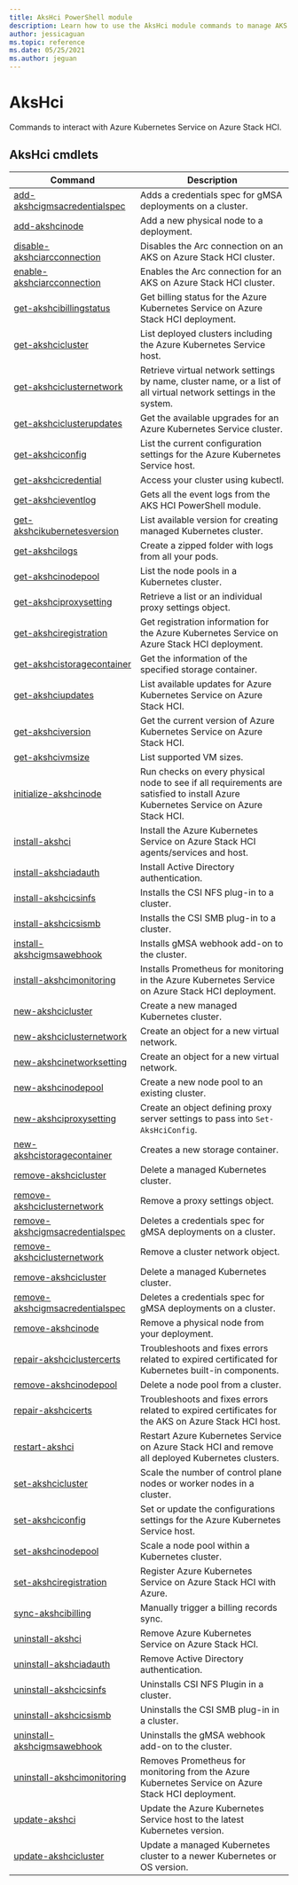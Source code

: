 ```yaml
---
title: AksHci PowerShell module
description: Learn how to use the AksHci module commands to manage AKS on Azure Stack HCI 
author: jessicaguan
ms.topic: reference
ms.date: 05/25/2021
ms.author: jeguan
---
```


# AksHci 

Commands to interact with Azure Kubernetes Service on Azure Stack HCI.

## AksHci cmdlets

|    Command    |    Description        |
| ------- | ---------- |
| [add-akshcigmsacredentialspec](add-akshcigmsacredentialspec.md) | Adds a credentials spec for gMSA deployments on a cluster. |
| [add-akshcinode](./add-akshcinode.md) | Add a new physical node to a deployment. |
| [disable-akshciarcconnection](disable-akshciarcconnection.md) | Disables the Arc connection on an AKS on Azure Stack HCI cluster.|
| [enable-akshciarcconnection](enable-akshciarcconnection.md) |  Enables the Arc connection for an AKS on Azure Stack HCI cluster. |
| [get-akshcibillingstatus](get-akshcibillingstatus.md) | Get billing status for the Azure Kubernetes Service on Azure Stack HCI deployment. |
| [get-akshcicluster](get-akshcicluster.md) | List deployed clusters including the Azure Kubernetes Service host. |
| [get-akshciclusternetwork](get-akshciclusternetwork.md) | Retrieve virtual network settings by name, cluster name, or a list of all virtual network settings in the system. |
| [get-akshciclusterupdates](get-akshciclusterupdates.md) | Get the available upgrades for an Azure Kubernetes Service cluster. |
| [get-akshciconfig](get-akshciconfig.md) | List the current configuration settings for the Azure Kubernetes Service host. |
| [get-akshcicredential](get-akshcicredential.md) | Access your cluster using kubectl. |
| [get-akshcieventlog](get-akshcieventlog.md) | Gets all the event logs from the AKS HCI PowerShell module. |
| [get-akshcikubernetesversion](get-akshcikubernetesversion.md) | List available version for creating managed Kubernetes cluster. |
| [get-akshcilogs](get-akshcilogs.md) | Create a zipped folder with logs from all your pods. |
| [get-akshcinodepool](get-akshcinodepool.md) | List the node pools in a Kubernetes cluster. |
| [get-akshciproxysetting](get-akshciproxysetting.md) | Retrieve a list or an individual proxy settings object. |
| [get-akshciregistration](get-akshciregistration.md) | Get registration information for the Azure Kubernetes Service on Azure Stack HCI deployment. |
| [get-akshcistoragecontainer](get-akshcistoragecontainer.md) | Get the information of the specified storage container. |
| [get-akshciupdates](get-akshciupdates.md) | List available updates for Azure Kubernetes Service on Azure Stack HCI. |
| [get-akshciversion](get-akshciversion.md) | Get the current version of Azure Kubernetes Service on Azure Stack HCI. |
| [get-akshcivmsize](get-akshcivmsize.md) | List supported VM sizes. |
| [initialize-akshcinode](initialize-akshcinode.md) | Run checks on every physical node to see if all requirements are satisfied to install Azure Kubernetes Service on Azure Stack HCI. |
| [install-akshci](install-akshci.md) | Install the Azure Kubernetes Service on Azure Stack HCI agents/services and host. |
| [install-akshciadauth](install-akshciadauth.md) | Install Active Directory authentication. |
| [install-akshcicsinfs](install-akshcicsinfs.md) | Installs the CSI NFS plug-in to a cluster. |
| [install-akshcicsismb](install-akshcicsismb.md) | Installs the CSI SMB plug-in to a cluster. |
| [install-akshcigmsawebhook](install-akshcigmsawebhook.md) | Installs gMSA webhook add-on to the cluster.  |
| [install-akshcimonitoring](install-akshcimonitoring.md) | Installs Prometheus for monitoring in the Azure Kubernetes Service on Azure Stack HCI deployment. |
| [new-akshcicluster](new-akshcicluster.md) | Create a new managed Kubernetes cluster. |
| [new-akshciclusternetwork](new-akshciclusternetwork.md) | Create an object for a new virtual network. |
| [new-akshcinetworksetting](./new-akshcinetworksetting.md) | Create an object for a new virtual network. |
| [new-akshcinodepool](new-akshcinodepool.md) | Create a new node pool to an existing cluster. |
| [new-akshciproxysetting](new-akshciproxysetting.md) | Create an object defining proxy server settings to pass into `Set-AksHciConfig`. |
| [new-akshcistoragecontainer](new-akshcistoragecontainer.md) | Creates a new storage container.  |
| [remove-akshcicluster](remove-akshcicluster.md) | Delete a managed Kubernetes cluster. |
| [remove-akshciclusternetwork](remove-akshciclusternetwork.md) | Remove a proxy settings object. |
| [remove-akshcigmsacredentialspec](./remove-akshcigmsacredentialspec.md) | Deletes a credentials spec for gMSA deployments on a cluster. |
| [remove-akshciclusternetwork](remove-akshciclusternetwork.md) | Remove a cluster network object. |
| [remove-akshcicluster](remove-akshcicluster.md) | Delete a managed Kubernetes cluster. |
| [remove-akshcigmsacredentialspec](remove-akshcigmsacredentialspec.md) | Deletes a credentials spec for gMSA deployments on a cluster. |
| [remove-akshcinode](./remove-akshcinode.md) | Remove a physical node from your deployment. |
| [repair-akshciclustercerts](./repair-akshciclustercerts.md) | Troubleshoots and fixes errors related to expired certificated for Kubernetes built-in components. |
| [remove-akshcinodepool](remove-akshcinodepool.md) | Delete a node pool from a cluster. |
| [repair-akshcicerts](repair-akshcicerts.md) | Troubleshoots and fixes errors related to expired certificates for the AKS on Azure Stack HCI host. |
| [restart-akshci](restart-akshci.md) | Restart Azure Kubernetes Service on Azure Stack HCI and remove all deployed Kubernetes clusters. |
| [set-akshcicluster](set-akshcicluster.md) | Scale the number of control plane nodes or worker nodes in a cluster. |
| [set-akshciconfig](set-akshciconfig.md) | Set or update the configurations settings for the Azure Kubernetes Service host. |
| [set-akshcinodepool](set-akshcinodepool.md) | Scale a node pool within a Kubernetes cluster. |
| [set-akshciregistration](set-akshciregistration.md) | Register Azure Kubernetes Service on Azure Stack HCI with Azure. |
| [sync-akshcibilling](sync-akshcibilling.md) | Manually trigger a billing records sync. |
| [uninstall-akshci](uninstall-akshci.md) | Remove Azure Kubernetes Service on Azure Stack HCI. |
| [uninstall-akshciadauth](uninstall-akshciadauth.md) | Remove Active Directory authentication. |
| [uninstall-akshcicsinfs](uninstall-akshcicsinfs.md) | Uninstalls CSI NFS Plugin in a cluster. |
| [uninstall-akshcicsismb](uninstall-akshcicsismb.md) | Uninstalls the CSI SMB plug-in in a cluster. |
| [uninstall-akshcigmsawebhook](uninstall-akshcigmsawebhook.md) | Uninstalls the gMSA webhook add-on to the cluster. |
| [uninstall-akshcimonitoring](uninstall-akshcimonitoring.md) | Removes Prometheus for monitoring from the Azure Kubernetes Service on Azure Stack HCI deployment. |
| [update-akshci](update-akshci.md) | Update the Azure Kubernetes Service host to the latest Kubernetes version. |
| [update-akshcicluster](update-akshcicluster.md) | Update a managed Kubernetes cluster to a newer Kubernetes or OS version. |


